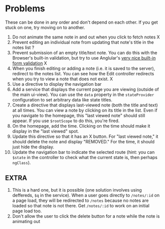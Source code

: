 # Problems

These can be done in any order and don't depend on each other.
If you get stuck on one, try moving on to another.

1. Do not animate the same note in and out when you click
 to fetch notes X
2. Prevent editing an individual note from updating that
 note's title in the notes list ?
3. Prevent submission of an empty title/text note. You can
 do this with the Browser's built-in validation, but
 try to use Anglular's [very nice built-in form validation](https://docs.angularjs.org/guide/forms) X
4. When you finish editing or adding a note (i.e. it is 
 saved to the server), redirect to the notes list.
 You can see how the Edit controller redirects when you try
 to view a note that does not exist. X
5. Use a directive to display the navigation bar
6. Add a service that displays the current page you are
 viewing (outside of the main ui-view). You can use
 the `data` property in the `stateProvider` configuration
 to set arbitrary data like state titles.
7. Create a directive that displays last-viewed note (both
 the title and text) at all times. You can view a note by
 clicking on its title in the list.  Even if you navigate
 to the homepage, this "last viewed note" should still
 appear. If you use `$rootScope` to do this, you're fired.
8. On the homepage, add the time. Clicking on the time
 should make it display in the "last viewed" spot.
9. Update this directive so that it has an X button. For
 "last viewed note," it should delete the note and display
 "REMOVED." For the time, it should just hide the display.
10. Update the navigation bar to indicate the selected route
 (hint: you can `$state` in the controller to check what
 the current state is, then perhaps `ngClass`).

## EXTRA

1. This is a hard one, but it is possible (one solution
 involves using deffereds, `$q` in the service).
 When a user goes directly to `/notes/:id` on a page load,
 they will be redirected to `/notes` because no notes are
 loaded so that note is not there. Get `/notes/:id` to work
 on an initial page load too.
2. Don't allow the user to click the delete button for a
 note while the note is animating out
